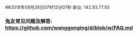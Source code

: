 ##2018年09月28日07时12分07秒 新址: 142.93.77.93
### 兔友常见问题及解答: https://github.com/wanggonging/d/blob/w/FAQ.md
